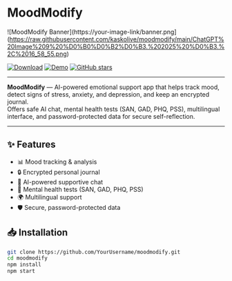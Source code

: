 # MoodModify

![MoodModify Banner](https://your-image-link/banner.png](https://raw.githubusercontent.com/kaskolive/moodmodify/main/ChatGPT%20Image%209%20%D0%B0%D0%B2%D0%B3.%202025%20%D0%B3.%2C%2016_58_55.png)

[![Download](https://img.shields.io/badge/Download-APK-blue)](https://your-download-link)
[![Demo](https://img.shields.io/badge/Live-Demo-green)](https://your-demo-link)
[![GitHub stars](https://img.shields.io/github/stars/YourUsername/moodmodify?style=social)](https://github.com/YourUsername/moodmodify/stargazers)

---

**MoodModify** — AI-powered emotional support app that helps track mood, detect signs of stress, anxiety, and depression, and keep an encrypted journal.  
Offers safe AI chat, mental health tests (SAN, GAD, PHQ, PSS), multilingual interface, and password-protected data for secure self-reflection.

---

## ✨ Features
- 📊 Mood tracking & analysis  
- 🔒 Encrypted personal journal  
- 🤖 AI-powered supportive chat  
- 🧠 Mental health tests (SAN, GAD, PHQ, PSS)  
- 🌍 Multilingual support  
- 🛡 Secure, password-protected data  

## 📥 Installation
```bash
git clone https://github.com/YourUsername/moodmodify.git
cd moodmodify
npm install
npm start
